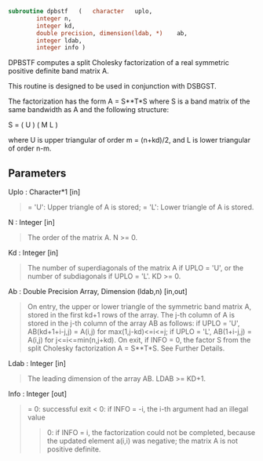 ```fortran
subroutine dpbstf	(	character	uplo,
		integer	n,
		integer	kd,
		double precision, dimension(ldab, *)	ab,
		integer	ldab,
		integer	info )
```

 DPBSTF computes a split Cholesky factorization of a real
 symmetric positive definite band matrix A.

 This routine is designed to be used in conjunction with DSBGST.

 The factorization has the form  A = S**T*S  where S is a band matrix
 of the same bandwidth as A and the following structure:

   S = ( U    )
       ( M  L )

 where U is upper triangular of order m = (n+kd)/2, and L is lower
 triangular of order n-m.

## Parameters
Uplo : Character*1 [in]
> = 'U':  Upper triangle of A is stored;
> = 'L':  Lower triangle of A is stored.

N : Integer [in]
> The order of the matrix A.  N >= 0.

Kd : Integer [in]
> The number of superdiagonals of the matrix A if UPLO = 'U',
> or the number of subdiagonals if UPLO = 'L'.  KD >= 0.

Ab : Double Precision Array, Dimension (ldab,n) [in,out]
> On entry, the upper or lower triangle of the symmetric band
> matrix A, stored in the first kd+1 rows of the array.  The
> j-th column of A is stored in the j-th column of the array AB
> as follows:
> if UPLO = 'U', AB(kd+1+i-j,j) = A(i,j) for max(1,j-kd)<=i<=j;
> if UPLO = 'L', AB(1+i-j,j)    = A(i,j) for j<=i<=min(n,j+kd).
> On exit, if INFO = 0, the factor S from the split Cholesky
> factorization A = S**T*S. See Further Details.

Ldab : Integer [in]
> The leading dimension of the array AB.  LDAB >= KD+1.

Info : Integer [out]
> = 0: successful exit
> < 0: if INFO = -i, the i-th argument had an illegal value
> > 0: if INFO = i, the factorization could not be completed,
> because the updated element a(i,i) was negative; the
> matrix A is not positive definite.

